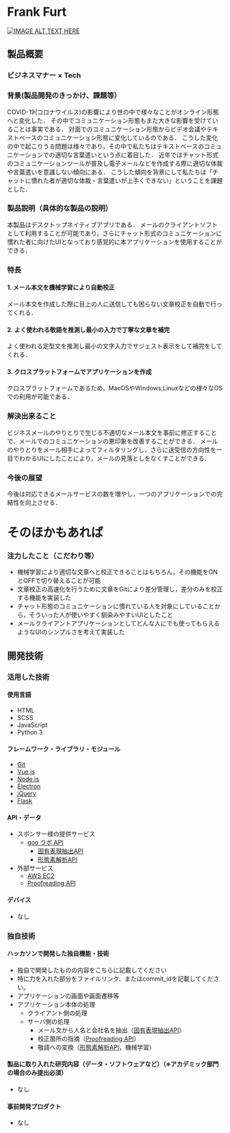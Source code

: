 # Frank Furt

[![IMAGE ALT TEXT HERE](https://github.com/jphacks/C_2002/wiki/images/pop-logo.png)](https://github.com/jphacks/C_2002/wiki/images/pop-logo.png)

## 製品概要

### ビジネスマナー × Tech

### 背景(製品開発のきっかけ、課題等）
COVID-19(コロナウイルス)の影響により世の中で様々なことがオンライン形態へと変化した．
その中でコミュニケーション形態もまた大きな影響を受けていることは事実である．
対面でのコミュニケーション形態からビデオ会議やテキストベースのコミュニケーション形態に変化しているのである．
こうした変化の中で起こりうる問題は様々であり，その中で私たちはテキストベースのコミュニケーションでの適切な言葉遣いという点に着目した．
近年ではチャット形式のコミュニケーションツールが普及し電子メールなどを作成する際に適切な体裁や言葉遣いを意識しない傾向にある．
こうした傾向を背景にして私たちは「チャットに慣れた者が適切な体裁・言葉遣いが上手くできない」ということを課題とした．

### 製品説明（具体的な製品の説明）
本製品はデスクトップネイティブアプリである．
メールのクライアントソフトとして利用することが可能であり，さらにチャット形式のコミュニケーションに慣れた者に向けたUIとなっており感覚的に本アプリケーションを使用することができる．

### 特長

#### 1. メール本文を機械学習により自動校正
メール本文を作成した際に目上の人に送信しても困らない文章校正を自動で行ってくれる．
#### 2. よく使われる敬語を推測し最小の入力で丁寧な文章を補完
よく使われる定型文を推測し最小の文字入力でサジェスト表示をして補完をしてくれる．
#### 3. クロスプラットフォームでアプリケーションを作成
クロスプラットフォームであるため，MacOSやWindows,Linuxなどの様々なOSでの利用が可能である．

### 解決出来ること
ビジネスメールのやりとりで生じる不適切なメール本文を事前に修正することで、メールでのコミュニケーションの悪印象を改善することができる．
メールのやりとりをメール相手によってフィルタリングし，さらに送受信の方向性を一目でわかるUIにしたことにより，メールの見落としをなくすことができる．

### 今後の展望
今後は対応できるメールサービスの数を増やし，一つのアプリケーションでの完結性を向上させる．

# **そのほかもあれば**

### 注力したこと（こだわり等）
* 機械学習により適切な文章へと校正できることはもちろん，その機能をONとOFFで切り替えることが可能
* 文章校正の高速化を行うために文章をGitにより差分管理し，差分のみを校正する機能を実装した
* チャット形態のコミュニケーションに慣れている人を対象にしていることから，そういった人が使いやすく馴染みやすいUIとしたこと
* メールクライアントアプリケーションとしてどんな人にでも使ってもらえるようなUIのシンプルさを考えて実装した

## 開発技術
### 活用した技術

#### 使用言語
* HTML
* SCSS
* JavaScript
* Python 3

#### フレームワーク・ライブラリ・モジュール
* [Git](https://git-scm.com/)
* [Vue.js](https://jp.vuejs.org/index.html)
* [Node.js](https://nodejs.org/ja/)
* [Electron](https://www.electronjs.org/)
* [jQuery](https://jquery.com/)
* [Flask](https://flask.palletsprojects.com/en/1.1.x/)

#### API・データ
* スポンサー様の提供サービス
    * [goo ラボ API](https://labs.goo.ne.jp/)
        * [固有表現抽出API](https://labs.goo.ne.jp/api/jp/named-entity-extraction/)
        * [形態素解析API](https://labs.goo.ne.jp/api/jp/morphological-analysis/)
* 外部サービス
    * [AWS EC2](https://aws.amazon.com/jp/ec2/?ec2-whats-new.sort-by=item.additionalFields.postDateTime&ec2-whats-new.sort-order=desc)
    * [Proofreading API](https://a3rt.recruit-tech.co.jp/product/proofreadingAPI/)

#### デバイス
* なし

### 独自技術
#### ハッカソンで開発した独自機能・技術
* 独自で開発したものの内容をこちらに記載してください
* 特に力を入れた部分をファイルリンク、またはcommit_idを記載してください。
* アプリケーションの画面や画面遷移等
* アプリケーション本体の処理
    * クライアント側の処理
    * サーバ側の処理
        * メール文から人名と会社名を抽出（[固有表現抽出API](https://labs.goo.ne.jp/api/jp/named-entity-extraction/)）
        * 校正箇所の指摘（[Proofreading API](https://a3rt.recruit-tech.co.jp/product/proofreadingAPI/)）
        * 敬語への変換（[形態素解析API](https://labs.goo.ne.jp/api/jp/morphological-analysis/)，機械学習）

#### 製品に取り入れた研究内容（データ・ソフトウェアなど）（※アカデミック部門の場合のみ提出必須）
* なし

#### 事前開発プロダクト
* なし